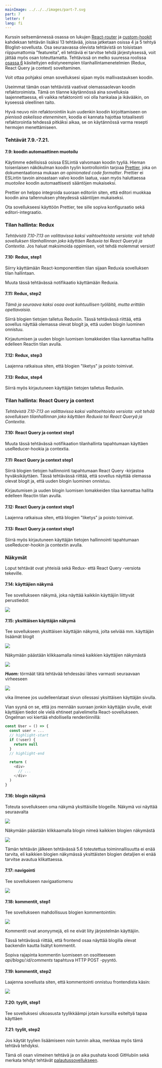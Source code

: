 ```yaml
---
mainImage: ../../../images/part-7.svg
part: 7
letter: f
lang: fi
---
```


<div class="content">

Kurssin seitsemännessä osassa on lukujen [React-router](/osa7/react_router) ja [custom-hookit](/osa7/custom_hookit) kahdeksan tehtävän lisäksi 13 tehtävää, joissa jatketaan osissa 4 ja 5 tehtyä Bloglist-sovellusta. Osa seuraavassa olevista tehtävistä on toisistaan riippumattomia "featureita", eli tehtäviä ei tarvitse tehdä järjestyksessä, voit jättää myös osan toteuttamatta. Tehtävissä on melko suuressa roolissa [osassa 6](/osa6) käsiteltyjen edistyneempien tilanhallintamenetelmien (Redux, React Query ja context) soveltaminen.

Voit ottaa pohjaksi oman sovelluksesi sijaan myös mallivastauksen koodin.

Useimmat tämän osan tehtävistä vaativat olemassaolevan koodin refaktoroimista. Tämä on tilanne käytännössä aina sovelluksia laajennettaessa, eli vaikka refaktorointi voi olla hankalaa ja ikävääkin, on kyseessä oleellinen taito.

Hyvä neuvo niin refaktorointiin kuin uudenkin koodin kirjoittamiseen on <i>pienissä askelissa eteneminen</i>, koodia ei kannata hajottaa totaalisesti refaktorointia tehdessä pitkäksi aikaa, se on käytännössä varma resepti hermojen menettämiseen.

</div>

<div class="tasks">

### Tehtävät 7.9.-7.21.

#### 7.9: koodin automaattinen muotoilu

Käytimme edellisissä osissa ESLintiä valvomaan koodin tyyliä. Hieman toisenlaisen näkökulman koodin tyylin kontrollointiin tarjoaa [Prettier](https://prettier.io/), joka on dokumentaationsa mukaan <i>an opinionated code formatter</i>. Prettier ei ESLintin tavoin ainoastaan valvo koodin laatua, vaan myös haluttaessa <i>muotoilee</i> koodin automaattisesti sääntöjen mukaiseksi.

Prettier on helppo integroida suoraan editoriin siten, että editori muokkaa koodin aina tallennuksen yhteydessä sääntöjen mukaiseksi. 

Ota sovellukseesi käyttöön Prettier, tee sille sopiva konfiguraatio sekä editori-integraatio.

### Tilan hallinta: Redux

<i>Tehtävistä 7.10-7.13 on valittavissa kaksi vaihtoehtoista versiota: voit tehdä sovelluksen tilanhallinnan joko käyttäen Reduxia tai React Queryä ja Contextia</i>. Jos haluat maksimoida oppimisen, voit tehdä molemmat versiot!

#### 7.10: Redux, step1

Siirry käyttämään React-komponenttien tilan sijaan Reduxia sovelluksen tilan hallintaan.

Muuta tässä tehtävässä notifikaatio käyttämään Reduxia.

#### 7.11: Redux, step2

<i>Tämä ja seuraava kaksi osaa ovat kohtuullisen työläitä, mutta erittäin opettavaisia.</i>

Siirrä blogien tietojen talletus Reduxiin. Tässä tehtävässä riittää, että sovellus näyttää olemassa olevat blogit ja, että uuden blogin luominen onnistuu.

Kirjautumisen ja uuden blogin luomisen lomakkeiden tilaa kannattaa hallita edelleen Reactin tilan avulla.

#### 7.12: Redux, step3

Laajenna ratkaisua siten, että blogien "liketys" ja poisto toimivat.

#### 7.13: Redux, step4

Siirrä myös kirjautuneen käyttäjän tietojen talletus Reduxiin.

### Tilan hallinta: React Query ja context

<i>Tehtävistä 7.10-7.13 on valittavissa kaksi vaihtoehtoista versiota: voit tehdä sovelluksen tilanhallinnan joko käyttäen Reduxia tai React Queryä ja Contextia</i>.

#### 7.10: React Query ja context step1

Muuta tässä tehtävässä notifikaation tilanhallinta tapahtumaan käyttäen useReducer-hookia ja contextia.

#### 7.11: React Query ja context step1

Siirrä blogien tietojen hallinnointi tapahtumaan React Query -kirjastoa hyväksikäyttäen. Tässä tehtävässä riittää, että sovellus näyttää olemassa olevat blogit ja, että uuden blogin luominen onnistuu.

Kirjautumisen ja uuden blogin luomisen lomakkeiden tilaa kannattaa hallita edelleen Reactin tilan avulla.

#### 7.12: React Query ja context step1

Laajenna ratkaisua siten, että blogien "liketys" ja poisto toimivat.

#### 7.13: React Query ja context step1

Siirrä myös kirjautuneen käyttäjän tietojen hallinnointi tapahtumaan useReducer-hookin ja contextin avulla.

### Näkymät

Loput tehtävät ovat yhteisiä sekä Redux- että React Query -versiota tekeville.

#### 7.14: käyttäjien näkymä

Tee sovellukseen näkymä, joka näyttää kaikkiin käyttäjiin liittyvät perustiedot:

![](../../images/7/41.png)

#### 7.15: yksittäisen käyttäjän näkymä

Tee sovellukseen yksittäisen käyttäjän näkymä, jolta selviää mm. käyttäjän lisäämät blogit

![](../../images/7/44.png)

Näkymään päästään klikkaamalla nimeä kaikkien käyttäjien näkymästä

![](../../images/7/43.png)

<i>**Huom:**</i> törmäät tätä tehtävää tehdessäsi lähes varmasti seuraavaan virheeseen

![](../../images/7/42ea.png)

vika ilmenee jos uudelleenlataat sivun ollessasi yksittäisen käyttäjän sivulla. 

Vian syynä on se, että jos mennään suoraan jonkin käyttäjän sivulle, eivät käyttäjien tiedot ole vielä ehtineet palvelimelta React-sovellukseen. Ongelman voi kiertää ehdollisella renderöinnillä:

```js
const User = () => {
  const user = ...
  // highlight-start
  if (!user) {
    return null
  }
  // highlight-end

  return (
    <div>
      // ...
    </div>
  )
}
```

#### 7.16: blogin näkymä

Toteuta sovellukseen oma näkymä yksittäisille blogeille. Näkymä voi näyttää seuraavalta

![](../../images/7/45.png)

Näkymään päästään klikkaamalla blogin nimeä kaikkien blogien näkymästä

![](../../images/7/46.png)

Tämän tehtävän jälkeen tehtävässä 5.6 toteutettua toiminnallisuutta ei enää tarvita, eli kaikkien blogien näkymässä yksittäisten blogien detaljien ei enää tarvitse avautua klikattaessa.

#### 7.17: navigointi

Tee sovellukseen navigaatiomenu

![](../../images/7/47.png)

#### 7.18: kommentit, step1

Tee sovellukseen mahdollisuus blogien kommentointiin:

![](../../images/7/48.png)

Kommentit ovat anonyymejä, eli ne eivät liity järjestelmän käyttäjiin.

Tässä tehtävässä riittää, että frontend osaa näyttää blogilla olevat backendin kautta lisätyt kommentit.

Sopiva rajapinta kommentin luomiseen on osoitteeseen <i>api/blogs/:id/comments</i> tapahtuva HTTP POST -pyyntö.

#### 7.19: kommentit, step2

Laajenna sovellusta siten, että kommentointi onnistuu frontendista käsin:

![](../../images/7/49.png)

#### 7.20: tyylit, step1

Tee sovelluksesi ulkoasusta tyylikkäämpi jotain kurssilla esiteltyä tapaa käyttäen

#### 7.21: tyylit, step2

Jos käytät tyylien lisäämiseen noin tunnin aikaa, merkkaa myös tämä tehtävä tehdyksi.

Tämä oli osan viimeinen tehtävä ja on aika pushata koodi GitHubiin sekä merkata tehdyt tehtävät [palautussovellukseen](https://studies.cs.helsinki.fi/stats/courses/fullstackopen).

</div>
